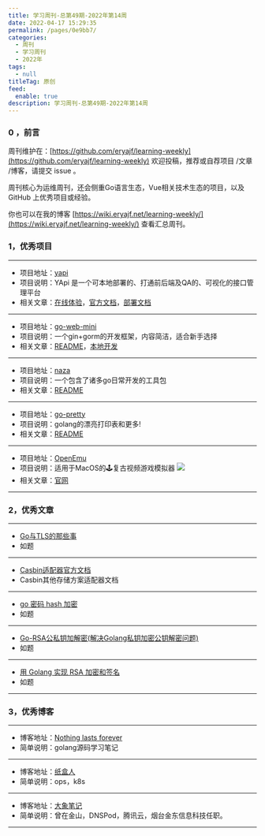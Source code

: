 ```yaml
---
title: 学习周刊-总第49期-2022年第14周
date: 2022-04-17 15:29:35
permalink: /pages/0e9bb7/
categories:
  - 周刊
  - 学习周刊
  - 2022年
tags:
  - null
titleTag: 原创
feed:
  enable: true
description: 学习周刊-总第49期-2022年第14周
---
```


### 0 ，前言

周刊维护在：[https://github.com/eryajf/learning-weekly](https://github.com/eryajf/learning-weekly) 欢迎投稿，推荐或自荐项目 /文章 /博客，请提交 issue 。

周刊核心为运维周刊，还会侧重Go语言生态，Vue相关技术生态的项目，以及 GitHub 上优秀项目或经验。

你也可以在我的博客 [https://wiki.eryajf.net/learning-weekly/](https://wiki.eryajf.net/learning-weekly/) 查看汇总周刊。


### 1，优秀项目

---
- 项目地址：[yapi](https://github.com/YMFE/yapi)
- 项目说明：YApi 是一个可本地部署的、打通前后端及QA的、可视化的接口管理平台
- 相关文章：[在线体验](http://yapi.smart-xwork.cn/)，[官方文档](http://yapi.smart-xwork.cn/doc/index.html)，[部署文档](https://github.com/jinfeijie/yapi)
---
- 项目地址：[go-web-mini](https://github.com/gnimli/go-web-mini)
- 项目说明：一个gin+gorm的开发框架，内容简洁，适合新手选择
- 相关文章：[README](https://github.com/gnimli/go-web-mini/#readme)，[本地开发](https://github.com/gnimli/go-web-mini/issues/4)
---
- 项目地址：[naza](https://github.com/q191201771/naza)
- 项目说明：一个包含了诸多go日常开发的工具包
- 相关文章：[README](https://github.com/q191201771/naza#readme)
---
- 项目地址：[go-pretty](https://github.com/jedib0t/go-pretty)
- 项目说明：golang的漂亮打印表和更多!
- 相关文章：[README](https://github.com/jedib0t/go-pretty#readme)
---
- 项目地址：[OpenEmu](https://github.com/OpenEmu/OpenEmu)
- 项目说明：适用于MacOS的🕹复古视频游戏模拟器
  ![](http://t.eryajf.net/imgs/2022/04/e70a42f2a49c5580.png)
- 相关文章：[官网](https://openemu.org/)
---

### 2，优秀文章

---
- [Go与TLS的那些事](https://singlecool.com/2017/10/21/TLS-Go/)
- 如题
---
- [Casbin适配器官方文档](https://casbin.org/docs/zh-CN/adapters)
- Casbin其他存储方案适配器文档
---
- [go 密码 hash 加密](https://www.cnblogs.com/niuben/p/13224221.html)
- 如题
---
- [Go-RSA公私钥加解密(解决Golang私钥加密公钥解密问题)](https://developer.aliyun.com/article/770068)
- 如题
---
- [用 Golang 实现 RSA 加密和签名](https://studygolang.com/articles/28458)
- 如题
---

### 3，优秀博客

---
- 博客地址：[Nothing lasts forever](https://semieye.github.io/)
- 简单说明：golang源码学习笔记
---
- 博客地址：[纸盒人](https://hulining.github.io/)
- 简单说明：ops，k8s
---
- 博客地址：[大象笔记](https://www.sunzhongwei.com/)
- 简单说明：曾在金山，DNSPod，腾讯云，烟台金东信息科技任职。
---